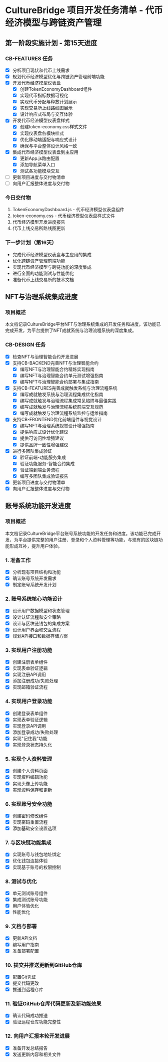 # CultureBridge 项目开发任务清单 - 代币经济模型与跨链资产管理

## 第一阶段实施计划 - 第15天进度

### CB-FEATURES 任务
- [x] 分析项目现状和代币上线需求
- [x] 规划代币经济模型优化与跨链资产管理前端功能
- [x] 开发代币经济模型仪表盘
  - [x] 创建TokenEconomyDashboard组件
  - [x] 实现代币指标数据可视化
  - [x] 实现代币分配与释放计划展示
  - [x] 实现交易所上线路线图展示
  - [x] 设计响应式布局与交互体验
- [x] 开发代币经济模型仪表盘样式
  - [x] 创建token-economy.css样式文件
  - [x] 实现仪表盘各模块样式
  - [x] 优化移动端适配与响应式设计
  - [x] 确保与平台整体设计风格一致
- [x] 集成代币经济模型仪表盘到主应用
  - [x] 更新App.js路由配置
  - [x] 添加导航菜单入口
  - [x] 测试各功能模块交互
- [ ] 更新项目进度与交付物清单
- [ ] 向用户汇报整体进度与交付物

### 今日交付物
1. TokenEconomyDashboard.js - 代币经济模型仪表盘组件
2. token-economy.css - 代币经济模型仪表盘样式文件
3. 代币经济模型开发进度报告
4. 代币上线交易所路线图更新

### 下一步计划（第16天）
- 完成代币经济模型仪表盘与主应用的集成
- 优化跨链资产管理前端功能
- 实现代币经济模型与跨链功能的深度集成
- 进行全面的功能测试与性能优化
- 准备代币上线交易所的技术文档

## NFT与治理系统集成进度

### 项目概述
本文档记录CultureBridge平台NFT与治理系统集成的开发任务和进度。该功能已完成开发，为平台提供了NFT成就系统与治理流程系统的深度集成。

### CB-DESIGN 任务
- [x] 检查NFT与治理智能合约开发进展
- [x] 支持CB-BACKEND完善NFT与治理智能合约
  - [x] 编写NFT与治理智能合约精炼实现指南
  - [x] 编写NFT与治理智能合约单元测试增强指南
  - [x] 编写NFT与治理智能合约部署与集成指南
- [x] 支持CB-FEATURES完善成就触发系统与治理流程系统
  - [x] 编写成就触发系统与治理流程集成优化指南
  - [x] 编写成就触发与治理流程集成常见陷阱与最佳实践
  - [x] 编写成就触发与治理流程系统前端交互规范
  - [x] 编写成就触发与治理流程系统监控与运维指南
- [x] 支持CB-FRONTEND优化前端组件与视觉设计
  - [x] 编写NFT与治理系统视觉设计增强指南
  - [x] 提供响应式设计优化建议
  - [x] 提供可访问性增强建议
  - [x] 提供品牌一致性增强建议
- [x] 进行多团队集成验证
  - [x] 验证前端-功能服务集成
  - [x] 验证功能服务-智能合约集成
  - [x] 验证端到端业务流程
  - [x] 编写多团队集成验证报告
- [x] 更新项目进度与交付物清单
- [x] 向用户汇报整体进度与交付物

## 账号系统功能开发进度

### 项目概述
本文档记录CultureBridge平台账号系统功能的开发任务和进度。该功能已完成开发，为平台提供完整的用户注册、登录和个人资料管理等功能，与现有的区块链功能形成互补，提升用户体验。

### 1. 准备工作
- [x] 分析现有项目结构和功能
- [x] 确认账号系统开发需求
- [x] 制定账号系统开发计划

### 2. 账号系统核心功能设计
- [x] 设计用户数据模型和状态管理
- [x] 设计认证流程和安全策略
- [x] 设计与区块链钱包的集成方案
- [x] 设计用户界面和交互流程
- [x] 规划API接口和数据存储方案

### 3. 实现用户注册功能
- [x] 创建注册表单组件
- [x] 实现表单验证逻辑
- [x] 实现注册API调用
- [x] 添加注册成功/失败处理
- [x] 实现邮箱验证流程

### 4. 实现用户登录功能
- [x] 创建登录表单组件
- [x] 实现表单验证逻辑
- [x] 实现登录API调用
- [x] 添加登录成功/失败处理
- [x] 实现"记住我"功能
- [x] 实现登录状态持久化

### 5. 实现个人资料管理
- [x] 创建个人资料页面
- [x] 实现资料编辑功能
- [x] 实现头像上传功能
- [x] 实现资料保存和更新

### 6. 实现账号安全功能
- [x] 创建密码修改组件
- [x] 实现密码重置流程
- [x] 添加基础安全设置选项

### 7. 与区块链功能集成
- [x] 实现账号与钱包地址绑定
- [x] 优化钱包连接体验
- [x] 实现基于账号的权限控制

### 8. 测试与优化
- [x] 单元测试账号组件
- [x] 集成测试账号功能
- [x] 用户体验优化
- [x] 性能优化

### 9. 文档与部署
- [x] 更新API文档
- [x] 编写用户指南
- [x] 准备部署配置

### 10. 提交并推送更新到GitHub仓库
- [x] 配置Git凭证
- [x] 提交代码更改
- [x] 推送到远程仓库

### 11. 验证GitHub仓库代码更新及新功能效果
- [x] 确认代码成功推送
- [x] 验证远程仓库功能完整性

### 12. 向用户汇报本轮开发进展
- [x] 准备开发总结报告
- [x] 发送更新内容和相关文件
